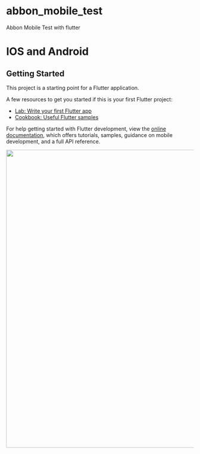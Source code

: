 # abbon_mobile_test

Abbon Mobile Test with flutter

# IOS and Android

## Getting Started

This project is a starting point for a Flutter application.

A few resources to get you started if this is your first Flutter project:

- [Lab: Write your first Flutter app](https://docs.flutter.dev/get-started/codelab)
- [Cookbook: Useful Flutter samples](https://docs.flutter.dev/cookbook)

For help getting started with Flutter development, view the
[online documentation](https://docs.flutter.dev/), which offers tutorials,
samples, guidance on mobile development, and a full API reference.

<img src="![IMG_0098](https://github.com/user-attachments/assets/0b8ebc3a-2fc2-494b-8881-3e08fcfbe5fa)" width="800"/>
